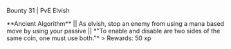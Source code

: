 Bounty 31 \| PvE Elvish

\*\*Ancient Algorithm\*\* \|\| As elvish, stop an enemy from using a
mana based move by using your passive \|\| \*\"To enable and disable are
two sides of the same coin, one must use both.\"\* \> Rewards: 50 xp
